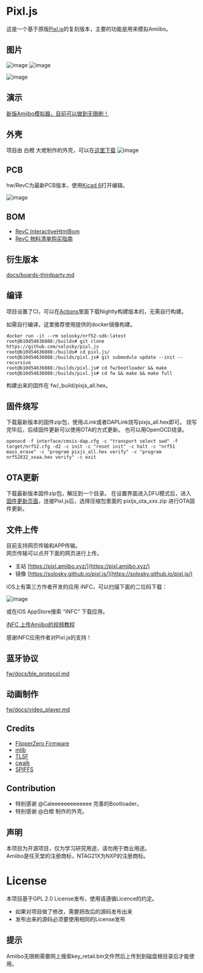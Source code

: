 # Pixl.js

这是一个基于原版[Pixl.js](http://www.espruino.com/Pixl.js)的复刻版本，主要的功能是用来模拟Amiibo。

## 图片

![image](https://github.com/solosky/pixl.js/blob/main/assets/pixljs-3.jpg)
![image](https://github.com/solosky/pixl.js/blob/main/assets/pixljs-4.jpg)

![image](https://github.com/solosky/pixl.js/blob/main/assets/pixljs-5.jpg)


## 演示

[新版Amiibo模拟器，目前可以做到无限刷！](https://www.bilibili.com/video/BV1TD4y1t76A/)

## 外壳

项目由 白橙 大佬制作的外壳，可以在[这里下载](https://www.thingiverse.com/thing:5877482) 
![image](https://github.com/solosky/pixl.js/blob/main/assets/pixjs-case1.png)

## PCB

hw/RevC为最新PCB版本，使用[Kicad 6](https://www.kicad.org/download/)打开编辑。

![image](https://github.com/solosky/pixl.js/blob/main/assets/pixljs-pcb-revc.png)

## BOM 

* [RevC InteractiveHtmlBom](docs/RevC-ibom.html)
* [RevC 物料清单购买指南](docs/RevC-bom.md)

## 衍生版本

[docs/boards-thirdparty.md](docs/boards-thirdparty.md)


## 编译

项目设置了CI，可以在[Actions](https://github.com/solosky/pixl.js/actions/workflows/pixl.js-fw.yml)里面下载Nightly构建版本的，无需自行构建。

如需自行编译，这里推荐使用提供的docker镜像构建。
```
docker run -it --rm solosky/nrf52-sdk:latest
root@b10d54636088:/builds# git clone https://github.com/solosky/pixl.js
root@b10d54636088:/builds# cd pixl.js/
root@b10d54636088:/builds/pixl.js# git submodule update --init --recursive
root@b10d54636088:/builds/pixl.js# cd fw/bootloader && make
root@b10d54636088:/builds/pixl.js# cd fw && make && make full
```
构建出来的固件在 fw/_build/pixjs_all.hex。

## 固件烧写

下载最新版本的固件zip包，使用JLink或者DAPLink烧写pixjs_all.hex即可。
烧写完毕后，后续固件更新可以使用OTA的方式更新。
也可以用OpenOCD烧录。
```
openocd -f interface/cmsis-dap.cfg -c "transport select swd" -f target/nrf52.cfg -d2 -c init -c "reset init" -c halt -c "nrf51 mass_erase" -c "program pixjs_all.hex verify" -c "program nrf52832_xxaa.hex verify" -c exit
```

## OTA更新
下载最新版本固件zip包，解压到一个目录。
在设置界面进入DFU模式后，进入 [固件更新页面](https://thegecko.github.io/web-bluetooth-dfu/examples/web.html)，连接Pixl.js后，选择压缩包里面的 pixljs_ota_xxx.zip 进行OTA固件更新。


## 文件上传

目前支持网页传输和APP传输。 <br />
网页传输可以点开下面的网页进行上传。

* 主站 [https://pixl.amiibo.xyz/](https://pixl.amiibo.xyz/)
* 镜像 [https://solosky.github.io/pixl.js/](https://solosky.github.io/pixl.js/)

iOS上有第三方作者开发的应用 iNFC，可以扫描下面的二位码下载：

![image](https://github.com/solosky/pixl.js/blob/main/assets/iNFC.jpg)

或在iOS AppStore搜索 “iNFC” 下载应用。

[iNFC 上传Amiibo的视频教程](https://www.bilibili.com/video/BV1nA41127co/)

感谢iNFC应用作者对Pixl.js的支持！


## 蓝牙协议

[fw/docs/ble_protocol.md](fw/docs/ble_protocol.md)

## 动画制作

[fw/docs/video_player.md](fw/docs/video_player.md)


## Credits

* [FlipperZero Firmware](https://github.com/flipperdevices/flipperzero-firmware)
* [mlib](https://github.com/P-p-H-d/mlib)
* [TLSF](https://github.com/mattconte/tlsf)
* [cwalk](https://github.com/likle/cwalk)
* [SPIFFS](https://github.com/pellepl/spiffs)

## Contribution 

* 特别感谢 @Caleeeeeeeeeeeee 完善的Bootloader。
* 特别感谢 @白橙 制作的外壳。 


## 声明

本项目为开源项目，仅为学习研究用途，请勿用于商业用途。 <br />
Amiibo是任天堂的注册商标，NTAG21X为NXP的注册商标。

# License

本项目基于GPL 2.0 License发布，使用请遵循Licence的约定。

* 如果对项目做了修改，需要把改后的源码发布出来
* 发布出来的源码必须要使用相同的License发布


## 提示 

Amiibo无限刷需要网上搜索key_retail.bin文件然后上传到到磁盘根目录后才能使用。